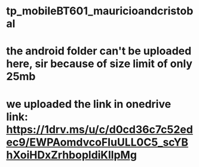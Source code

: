 # tp_mobileBT601_mauricioandcristobal    
# the android folder can't be uploaded here, sir because of size limit of only 25mb
# we uploaded the link in onedrive link: https://1drv.ms/u/c/d0cd36c7c52edec9/EWPAomdvcoFIuULL0C5_scYBhXoiHDxZrhbopldiKllpMg

